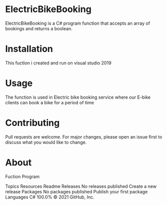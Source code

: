 # ElectricBikeBooking

ElectricBikeBooking is a C# program function that accepts an array of bookings and returns a
boolean.

# Installation
This fuction i created and run on visual studio 2019

# Usage
The function is used in Electric bike booking service where our E-bike clients
can book a bike for a period of time

# Contributing
Pull requests are welcome. For major changes, please open an issue first to discuss what you would like to change.

# About
Fuction Program

Topics
Resources
Readme
Releases
No releases published
Create a new release
Packages
No packages published
Publish your first package
Languages
C#
100.0%
© 2021 GitHub, Inc.
